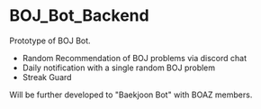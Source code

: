# BOJ_Bot_Backend

Prototype of BOJ Bot.
- Random Recommendation of BOJ problems via discord chat
- Daily notification with a single random BOJ problem
- Streak Guard

Will be further developed to "Baekjoon Bot" with BOAZ members.
